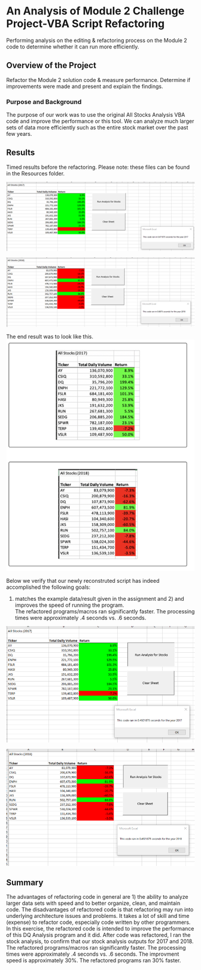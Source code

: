 # An Analysis of Module 2 Challenge Project-VBA Script Refactoring
Performing analysis on the editing & refactoring process on the Module 2 code to determine whether it can run more efficiently.  

## Overview of the Project

Refactor the Module 2 solution code & measure performance.  Determine if improvements were made and present and explain the findings.  
### Purpose and Background 
The purpose of our work was to use the original All Stocks Analysis VBA code and improve the performance or this tool.  We can analyze much larger sets of data more efficiently such as the entire stock market over the past few years.    

## Results 

Timed results before the refactoring.  Please note: these files can be found in the Resources folder.   

![Original 2017 run time with results old code](https://github.com/mjrotter4445/stock-analysis/blob/main/Resources/2017%20run%20time%20with%20results%20old%20code.png)

![Original 2018 run time with results old code](https://github.com/mjrotter4445/stock-analysis/blob/main/Resources/2018%20run%20time%20with%20results%20old%20code.png)

The end result was to look like this.   
![Chart_ExamplesProvided](https://github.com/mjrotter4445/stock-analysis/blob/main/Resources/Examples%20Provided.png)  

 Below we verify that our newly reconstruted script has indeed accomplished the following goals:
  1) matches the example data/result given in the assignment and 2) and improves the speed of running the program.   
  The refactored programs/macros ran significantly faster.  The processing times were approximately .4 seconds vs. .6 seconds.    
 
 ![2017 run time refactored code](https://github.com/mjrotter4445/stock-analysis/blob/main/Resources/2017%20run%20time%20refactored%20code.png)  
 
 ![2018 run time refactored code](https://github.com/mjrotter4445/stock-analysis/blob/main/Resources/2018%20run%20time%20refactored%20code.png)  
 
 ## Summary 
The advantages of refactoring code in general are 1) the ability to analyze larger data sets with speed and to better organize, clean, and maintain code.   The disadvantages of refactored code is that refactoring may run into underlying architecture issues and problems.   It takes a lot of skill and time (expense) to refactor code, especially code written by other programmers.    
In this exercise, the refactored code is intended to improve the performance of this DQ Analysis program and it did.   After code was refactored, I ran the stock analysis, to confirm that our stock analysis outputs for 2017 and 2018.  
The refactored programs/macros ran significantly faster.  The processing times were approximately .4 seconds vs. .6 seconds. The improvment speed is approximately 30%.  The refactored programs ran 30% faster.    

